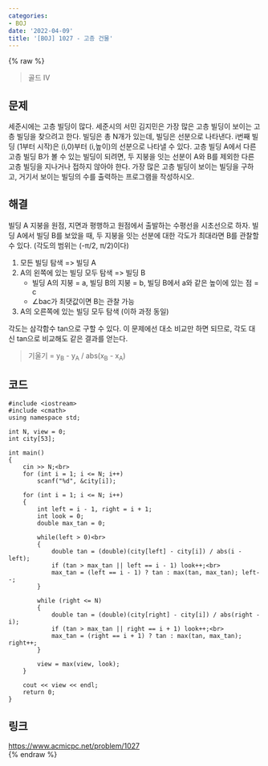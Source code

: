 ```yaml
---
categories:
- BOJ
date: '2022-04-09'
title: '[BOJ] 1027 - 고층 건물'
---
```


{% raw %}
> 골드 IV<br>

## 문제
세준시에는 고층 빌딩이 많다. 세준시의 서민 김지민은 가장 많은 고층 빌딩이 보이는 고층 빌딩을 찾으려고 한다. 빌딩은 총 N개가 있는데, 빌딩은 선분으로 나타낸다. i번째 빌딩 (1부터 시작)은 (i,0)부터 (i,높이)의 선분으로 나타낼 수 있다. 고층 빌딩 A에서 다른 고층 빌딩 B가 볼 수 있는 빌딩이 되려면, 두 지붕을 잇는 선분이 A와 B를 제외한 다른 고층 빌딩을 지나거나 접하지 않아야 한다. 가장 많은 고층 빌딩이 보이는 빌딩을 구하고, 거기서 보이는 빌딩의 수를 출력하는 프로그램을 작성하시오.

## 해결
빌딩 A 지붕을 원점, 지면과 평행하고 원점에서 출발하는 수평선을 시초선으로 하자. 빌딩 A에서 빌딩 B를 보았을 때, 두 지붕을 잇는 선분에 대한 각도가 최대라면 B를 관찰할 수 있다. (각도의 범위는 (-π/2, π/2)이다)

1. 모든 빌딩 탐색 => 빌딩 A<br>
2. A의 왼쪽에 있는 빌딩 모두 탐색 => 빌딩 B<br>
	- 빌딩 A의 지붕 = a, 빌딩 B의 지붕 = b, 빌딩 B에서 a와 같은 높이에 있는 점 = c
	- ∠bac가 최댓값이면 B는 관찰 가능
3. A의 오른쪽에 있는 빌딩 모두 탐색 (이하 과정 동일)

각도는 삼각함수 tan으로 구할 수 있다. 이 문제에선 대소 비교만 하면 되므로, 각도 대신 tan으로 비교해도 같은 결과를 얻는다.
> 기울기 = y<sub>B</sub> - y<sub>A</sub> / abs(x<sub>B</sub> - x<sub>A</sub>)<br>

## 코드
```
#include <iostream>
#include <cmath>
using namespace std;

int N, view = 0;
int city[53];

int main()
{
	cin >> N;<br>
	for (int i = 1; i <= N; i++)
		scanf("%d", &city[i]);

	for (int i = 1; i <= N; i++)
	{
		int left = i - 1, right = i + 1;
		int look = 0;
		double max_tan = 0;

		while(left > 0)<br>
		{
			double tan = (double)(city[left] - city[i]) / abs(i - left);
			if (tan > max_tan || left == i - 1) look++;<br>
			max_tan = (left == i - 1) ? tan : max(tan, max_tan); left--;
		}
		
		while (right <= N)
		{
			double tan = (double)(city[right] - city[i]) / abs(right - i);
			if (tan > max_tan || right == i + 1) look++;<br>
			max_tan = (right == i + 1) ? tan : max(tan, max_tan); right++;
		}

		view = max(view, look);
	}

	cout << view << endl;
	return 0;
}
```

## 링크
https://www.acmicpc.net/problem/1027<br>
{% endraw %}